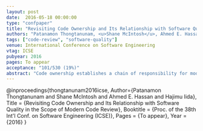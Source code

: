 ```yaml
---
layout: post
date:  2016-05-18 00:00:00
type: "confpaper"
title: "Revisiting Code Ownership and Its Relationship with Software Quality in the Scope of Modern Code Review"
authors: "Patanamon Thongtanunam, <u>Shane McIntosh</u>, Ahmed E. Hassan, and Hajimu Iida"
tags: ["code-review", "software-quality"]
venue: International Conference on Software Engineering
vtag: ICSE
pubyear: 2016
pages: To appear
acceptance: "101/530 (19%)"
abstract: "Code ownership establishes a chain of responsibility for modules in large software systems. Although prior work uncovers a link between code ownership heuristics and software quality, these heuristics rely solely on the authorship of code changes. In addition to authoring code changes, developers also make important contributions to a module by reviewing code changes. Indeed, recent work shows that reviewers are highly active in modern code review processes, often suggesting alternative solutions or providing updates to the code changes. In this paper, we complement traditional code ownership heuristics using code review activity. Through a case study of six releases of the large Qt and OpenStack systems, we find that: (1) 67%-86% of developers did not author any code changes for a module, but still actively contributed by reviewing 21%-39% of the code changes, (2) code ownership heuristics that are aware of reviewing activity share a relationship with software quality, and (3) the proportion of reviewers without expertise shares a strong, increasing relationship with the likelihood of having post-release defects. Our results suggest that reviewing activity captures an important aspect of code ownership, and should be included in approximations of it in future studies."
---
```

@inproceedings{thongtanunam2016icse,
	Author={Patanamon Thongtanunam and Shane McIntosh and Ahmed E. Hassan and Hajimu Iida},
	Title = {Revisiting Code Ownership and Its Relationship with Software Quality in the Scope of Modern Code Review},
	Booktitle = {Proc. of the 38th Int'l Conf. on Software Engineering (ICSE)},
	Pages = {To appear},
	Year = {2016}
}
